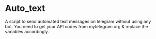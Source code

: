 # Auto_text
A script to send automated text messages on telegram without using any bot. 
You need to get your API codes from mytelegram.org & replace the variables accordingly.

